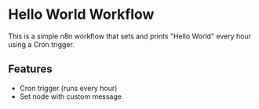 # Hello World Workflow

This is a simple n8n workflow that sets and prints "Hello World" every hour using a Cron trigger.

## Features
- Cron trigger (runs every hour)
- Set node with custom message
